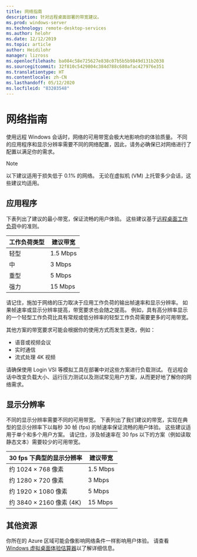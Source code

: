 ```yaml
---
title: 网络指南
description: 针对远程桌面部署的带宽建议。
ms.prod: windows-server
ms.technology: remote-desktop-services
ms.author: helohr
ms.date: 12/12/2019
ms.topic: article
author: Heidilohr
manager: lizross
ms.openlocfilehash: ba084c58e725627e838c07b5b5b9849d131b2038
ms.sourcegitcommit: 32f810c5429804c384d788c680afac427976e351
ms.translationtype: HT
ms.contentlocale: zh-CN
ms.lasthandoff: 05/12/2020
ms.locfileid: "83203548"
---
```

# <a name="network-guidelines"></a>网络指南

使用远程 Windows 会话时，网络的可用带宽会极大地影响你的体验质量。 不同的应用程序和显示分辨率需要不同的网络配置，因此，请务必确保已对网络进行了配置以满足你的需求。

>[!NOTE]
>以下建议适用于损失低于 0.1% 的网络。 无论在虚拟机 (VM) 上托管多少会话，这些建议均适用。

## <a name="applications"></a>应用程序

下表列出了建议的最小带宽，保证流畅的用户体验。 这些建议基于[远程桌面工作负荷](remote-desktop-workloads.md)中的准则。

| 工作负荷类型   | 建议带宽 |
|-----------------|-----------------------|
| 轻型           | 1.5 Mbps              |
| 中          | 3 Mbps                |
| 重型           | 5 Mbps                |
| 强力           | 15 Mbps               |

请记住，施加于网络的压力取决于应用工作负荷的输出帧速率和显示分辨率。 如果帧速率或显示分辨率提高，带宽要求也会随之提高。 例如，具有高分辨率显示的一个轻型工作负荷比具有常规或低分辨率的轻型工作负荷需要更多的可用带宽。

其他方案的带宽要求可能会根据你的使用方式而发生更改，例如：

- 语音或视频会议
- 实时通信
- 流式处理 4K 视频

请确保使用 Login VSI 等模拟工具在部署中对这些方案进行负载测试。 在远程会话中改变负载大小、运行压力测试以及测试常见用户方案，从而更好地了解你的网络需求。

## <a name="display-resolutions"></a>显示分辨率

不同的显示分辨率需要不同的可用带宽。 下表列出了我们建议的带宽，实现在典型的显示分辨率下以每秒 30 帧 (fps) 的帧速率保证流畅的用户体验。 这些建议适用于单个和多个用户方案。 请记住，涉及帧速率在 30 fps 以下的方案（例如读取静态文本）需要较少的可用带宽。

| 30 fps 下典型的显示分辨率    | 建议带宽 |
|------------------------------------------|-----------------------|
| 约 1024 × 768 像素                      | 1.5 Mbps              |
| 约 1280 × 720 像素                      | 3 Mbps                |
| 约 1920 × 1080 像素                     | 5 Mbps                |
| 约 3840 × 2160 像素 (4K)                | 15 Mbps               |

## <a name="additional-resources"></a>其他资源

你所在的 Azure 区域可能会像影响网络条件一样影响用户体验。 请查看 [Windows 虚拟桌面体验估算器](https://azure.microsoft.com/services/virtual-desktop/assessment/)以了解详细信息。
